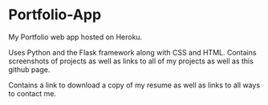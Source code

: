 # Portfolio-App
My Portfolio web app hosted on Heroku.

Uses Python and the Flask framework along with CSS and HTML. Contains screenshots of projects as well as links to all of my projects as well as this github page. 

Contains a link to download a copy of my resume as well as links to all ways to contact me.
